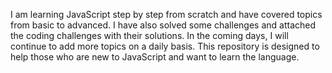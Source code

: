 I am learning JavaScript step by step from scratch and have covered topics from basic to advanced. I have also solved some challenges and attached the coding challenges with their solutions. In the coming days, I will continue to add more topics on a daily basis. This repository is designed to help those who are new to JavaScript and want to learn the language.
